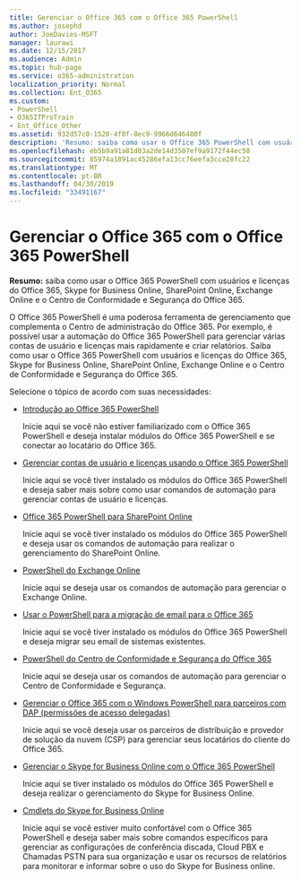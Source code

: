 ```yaml
---
title: Gerenciar o Office 365 com o Office 365 PowerShell
ms.author: josephd
author: JoeDavies-MSFT
manager: laurawi
ms.date: 12/15/2017
ms.audience: Admin
ms.topic: hub-page
ms.service: o365-administration
localization_priority: Normal
ms.collection: Ent_O365
ms.custom:
- PowerShell
- O365ITProTrain
- Ent_Office_Other
ms.assetid: 932d57c0-1520-4f0f-8ec9-9966d646480f
description: 'Resumo: saiba como usar o Office 365 PowerShell com usuários e licenças do Office 365, Skype for Business Online, SharePoint Online, Exchange Online e o Centro de Conformidade e Segurança do Office 365.'
ms.openlocfilehash: eb5b9a91a81d03a2de14d3507ef9a9172f44ec58
ms.sourcegitcommit: 85974a1891ac45286efa13cc76eefa3cce28fc22
ms.translationtype: MT
ms.contentlocale: pt-BR
ms.lasthandoff: 04/30/2019
ms.locfileid: "33491167"
---
```

# <a name="manage-office-365-with-office-365-powershell"></a>Gerenciar o Office 365 com o Office 365 PowerShell

 **Resumo:** saiba como usar o Office 365 PowerShell com usuários e licenças do Office 365, Skype for Business Online, SharePoint Online, Exchange Online e o Centro de Conformidade e Segurança do Office 365.
  
O Office 365 PowerShell é uma poderosa ferramenta de gerenciamento que complementa o Centro de administração do Office 365. Por exemplo, é possível usar a automação do Office 365 PowerShell para gerenciar várias contas de usuário e licenças mais rapidamente e criar relatórios. Saiba como usar o Office 365 PowerShell com usuários e licenças do Office 365, Skype for Business Online, SharePoint Online, Exchange Online e o Centro de Conformidade e Segurança do Office 365.
  
Selecione o tópico de acordo com suas necessidades:
  
- [Introdução ao Office 365 PowerShell](getting-started-with-office-365-powershell.md)

    Inicie aqui se você não estiver familiarizado com o Office 365 PowerShell e deseja instalar módulos do Office 365 PowerShell e se conectar ao locatário do Office 365.

- [Gerenciar contas de usuário e licenças usando o Office 365 PowerShell](manage-user-accounts-and-licenses-with-office-365-powershell.md)

    Inicie aqui se você tiver instalado os módulos do Office 365 PowerShell e deseja saber mais sobre como usar comandos de automação para gerenciar contas de usuário e licenças.

- [Office 365 PowerShell para SharePoint Online](https://technet.microsoft.com/library/fp161362.aspx)

    Inicie aqui se você tiver instalado os módulos do Office 365 PowerShell e deseja usar os comandos de automação para realizar o gerenciamento do SharePoint Online.

- [PowerShell do Exchange Online](https://docs.microsoft.com/powershell/exchange/exchange-online/exchange-online-powershell)

    Inicie aqui se deseja usar os comandos de automação para gerenciar o Exchange Online.

- [Usar o PowerShell para a migração de email para o Office 365](use-powershell-for-email-migration-to-office-365.md)

    Inicie aqui se você tiver instalado os módulos do Office 365 PowerShell e deseja migrar seu email de sistemas existentes.

- [PowerShell do Centro de Conformidade e Segurança do Office 365](https://docs.microsoft.com/powershell/exchange/office-365-scc/office-365-scc-powershell)

    Inicie aqui se deseja usar os comandos de automação para gerenciar o Centro de Conformidade e Segurança.

- [Gerenciar o Office 365 com o Windows PowerShell para parceiros com DAP (permissões de acesso delegadas)](manage-office-365-with-windows-powershell-for-delegated-access-permissions-dap-p.md)

    Inicie aqui se você deseja usar os parceiros de distribuição e provedor de solução da nuvem (CSP) para gerenciar seus locatários do cliente do Office 365.

- [Gerenciar o Skype for Business Online com o Office 365 PowerShell](manage-skype-for-business-online-with-office-365-powershell.md)

    Inicie aqui se tiver instalado os módulos do Office 365 PowerShell e deseja realizar o gerenciamento do Skype for Business Online.

- [Cmdlets do Skype for Business Online](https://technet.microsoft.com/library/mt228132.aspx)

    Inicie aqui se você estiver muito confortável com o Office 365 PowerShell e deseja saber mais sobre comandos específicos para gerenciar as configurações de conferência discada, Cloud PBX e Chamadas PSTN para sua organização e usar os recursos de relatórios para monitorar e informar sobre o uso do Skype for Business online.
